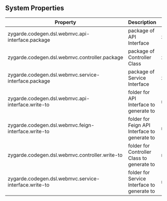 

## System Properties

Property | Description | Default Value 
---|---|---
zygarde.codegen.dsl.webmvc.api-interface.package | package of API Interface | zygarde.generated.api
zygarde.codegen.dsl.webmvc.controller.package | package of Controller Class | zygarde.generated.api.impl
zygarde.codegen.dsl.webmvc.service-interface.package | package of Service Interface | zygarde.generated.service
zygarde.codegen.dsl.webmvc.api-interface.write-to | folder for API Interface to generate to | null
zygarde.codegen.dsl.webmvc.feign-interface.write-to | folder for Feign API Interface to generate to | null
zygarde.codegen.dsl.webmvc.controller.write-to | folder for Controller Class to generate to | null
zygarde.codegen.dsl.webmvc.service-interface.write-to | folder for Service Interface to generate to | null
